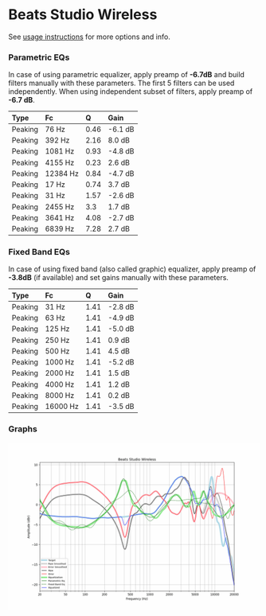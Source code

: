 # Beats Studio Wireless
See [usage instructions](https://github.com/jaakkopasanen/AutoEq#usage) for more options and info.

### Parametric EQs
In case of using parametric equalizer, apply preamp of **-6.7dB** and build filters manually
with these parameters. The first 5 filters can be used independently.
When using independent subset of filters, apply preamp of **-6.7 dB**.

| Type    | Fc       |    Q | Gain    |
|:--------|:---------|:-----|:--------|
| Peaking | 76 Hz    | 0.46 | -6.1 dB |
| Peaking | 392 Hz   | 2.16 | 8.0 dB  |
| Peaking | 1081 Hz  | 0.93 | -4.8 dB |
| Peaking | 4155 Hz  | 0.23 | 2.6 dB  |
| Peaking | 12384 Hz | 0.84 | -4.7 dB |
| Peaking | 17 Hz    | 0.74 | 3.7 dB  |
| Peaking | 31 Hz    | 1.57 | -2.6 dB |
| Peaking | 2455 Hz  | 3.3  | 1.7 dB  |
| Peaking | 3641 Hz  | 4.08 | -2.7 dB |
| Peaking | 6839 Hz  | 7.28 | 2.7 dB  |

### Fixed Band EQs
In case of using fixed band (also called graphic) equalizer, apply preamp of **-3.8dB**
(if available) and set gains manually with these parameters.

| Type    | Fc       |    Q | Gain    |
|:--------|:---------|:-----|:--------|
| Peaking | 31 Hz    | 1.41 | -2.8 dB |
| Peaking | 63 Hz    | 1.41 | -4.9 dB |
| Peaking | 125 Hz   | 1.41 | -5.0 dB |
| Peaking | 250 Hz   | 1.41 | 0.9 dB  |
| Peaking | 500 Hz   | 1.41 | 4.5 dB  |
| Peaking | 1000 Hz  | 1.41 | -5.2 dB |
| Peaking | 2000 Hz  | 1.41 | 1.5 dB  |
| Peaking | 4000 Hz  | 1.41 | 1.2 dB  |
| Peaking | 8000 Hz  | 1.41 | 0.2 dB  |
| Peaking | 16000 Hz | 1.41 | -3.5 dB |

### Graphs
![](./Beats%20Studio%20Wireless.png)
